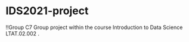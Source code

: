 # IDS2021-project
!!Group C7
Group project within the course Introduction to Data Science LTAT.02.002 .
